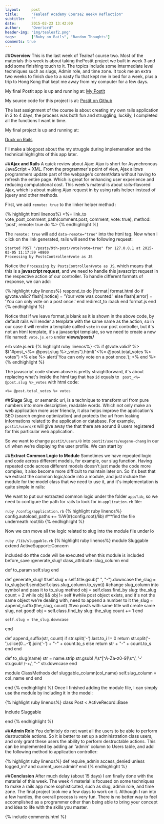 ```yaml
---
layout:     post
title:      "Tealeaf Academy Course2 Week4 Reflection"
subtitle:   ""
date:       2015-02-23 13:42:00
author:     "Overlord"
header-img: "img/tealeaf2.png"
tags:       ["Ruby on Rails", "Random Thoughts"]
comments: true
---
```


##**Overview**
This is the last week of Tealeaf course two. Most of the materials this week is about taking thePostit project we built in week 3 and add some finishing touch to it. The topics include some intermediate level techniques such as slugs, Admin role, and time zone. It took me an extra two weeks to finish due to a nasty flu that kept me in bed for a week, plus a trip to Hong Kong that kept me away from my computer for a few days.

My final Postit app is up and running at: 
<a href="https://postit-eugene-chang.herokuapp.com/">My Postit</a>

My source code for this project is at:
<a href="https://github.com/yuyueugene84/postit-solution">Postit on Github</a>

The last assignment of the course is about creating my own rails application in 3 to 4 days, the process was both fun and struggling, luckily, I completed all the functions I want in time. 

My final project is up and running at:

<a href="https://duck-on-rails.herokuapp.com">Duck on Rails</a>

I'll make a blogpost about the my struggle during implemenation and the technical highlights of this app later.

##**Ajax and Rails**
A quick review about Ajax: Ajax is short for Asynchronous JavaScript + XML. From the programmer's point of view, Ajax allows programmers update part of the webpage's content/data without having to refresh the entire page. Which is great for enhancing user experience and reducing computational cost.
This week's materal is about rails-flavored Ajax, which is about making Ajax request in by using rails helper instead of jquery and other methods.

First, we add ```remote: true``` to the linker helper method :

{% highlight html linenos%}
<%= link_to vote_post_comment_path(comment.post, comment, vote: true), method: 'post', remote: true do %>
{% endhighlight %}

The ```remote: true``` will add ```data-remote="true"``` into the html tag. Now when I click on the link generated, rails will send the following request:

```shell
Started POST "/posts/9th-post/vote?vote=true" for 127.0.0.1 at 2015-03-05 11:17:59 +0800
Processing by PostsController#vote as JS
```
Notice the ```Processing by PostsController#vote as JS```, which means that this is a **javascript request**, and we need to handle this javascript request in the respective action of our controller. To handle different formats of response, we can add:

{% highlight ruby linenos%}
respond_to do |format|
  format.html do
    if @vote.valid?
      flash[:notice] = 'Your vote was counted.'
    else
      flash[:error] = 'You can only vote on a post once.'
    end
    redirect_to :back
  end
  format.js
end
{% endhighlight %}

Notice that if we leave format.js blank as it is shown in the above code, by default rails will render a template with the same name as the action, so in our case it will render a template callled ```vote``` in our post controller, but it's not an html template, it's a javascript template, so we need to create a new file named: ```vote.js.erb``` under **views/posts/**

erb vote.js.erb
{% highlight ruby linenos%}
<% if @vote.valid? %>
  $("#post_<%= @post.slug %>_votes").html("<%= @post.total_votes %> votes")
<% else %>
  alert('You can only vote on a post once.');
<% end %>
{% endhighlight %}

The javascript code shown above is pretty straightforward, it's about replacing what's inside the html tag that has ```id``` equals to ``` post_<%= @post.slug %>_votes``` with html code:
```erb
<%= @post.total_votes %> votes
```

##**Slugs**
Slug, or semantic url, is a technique to transform url from pure numbers into more descriptive, readable words. Which not only make an web application more user friendly, it also helps improve the application's SEO (search engine optimization) and protects the url from leaking informations related to the application or database. For example, ```postit/users/8``` will give away the that there are aorund 8 users registered for this particular web application.

So we want to change ```postit/users/8``` into  ```postit/users/eugene-chang``` in our url when we're displaying the user profile. We can start by

##**Extract Common Logic to Module**
Sometimes we have repeated logic and code across different models, for example, our slug function. Having repeated code across different models doesn't just made the code more complex, it also become more difficult to maintain later on. So it's best that we extract the common logic/code into a module, and just include the module for the model class that we need to use it, and it's implementation is quite simple in rails:

We want to put our extracted common logic under the folder ```app/lib```, so we need to configure the path for rails to look for in ```application.rb``` file:

```ruby /config/application.rb```
{% highlight ruby linenos%}
config.autoload_paths += %W(#{config.root}/lib) #**find the file underneath root/lib
{% endhighlight %}

Now we can move all the logic related to slug into the module file under lo

```ruby /lib/sluggable.rb```
{% highlight ruby linenos%}
module Sluggable
  extend ActiveSupport::Concern

  included do #the code will be executed when this module is included
    before_save :generate_slug!
    class_attribute :slug_column
  end

  def to_param
    self.slug
  end

  def generate_slug!
    #self.slug = self.title.gsub(" ", "-").downcase
    the_slug = to_slug(self.send(self.class.slug_column.to_sym)) #change slug_column into symbol and pass it to to_slug method
    obj = self.class.find_by slug: the_slug
    count = 2
    while obj && obj != self #while post object exists, and it's not the same object we're dealing with, need to append a number to it
      the_slug = append_suffix(the_slug, count) #two posts with same title will create same slug, not good!
      obj = self.class.find_by slug: the_slug
      count += 1
    end

    self.slug = the_slug.downcase

  end

  def append_suffix(str, count)
    if str.split('-').last.to_i != 0
      return str.split('-').slice(0...-1).join('-') + "-" + count.to_s
    else
      return str + "-" + count.to_s
    end
  end

  def to_slug(name)
    str = name.strip
    str.gsub! /\s*[^A-Za-z0-9]\s*/, '-'
    str.gsub! /-+/, "-"
    str.downcase
  end

  module ClassMethods
    def sluggable_column(col_name)
      self.slug_column = col_name
    end
  end

end
{% endhighlight %}
Once I finished adding the module file, I can simply use the module by including it in the model:  

{% highlight ruby linenos%}
class Post < ActiveRecord::Base

  include Sluggable
  
end
{% endhighlight %}

##**Admin Role**
You definitely do not want all the users to be able to perform destructable actions. So it is better to set up a administration class users, and only grant these users the ability to perform destructable actions. This can be implemented by adding an 'admin' column to Users table, and add the following method to application controller:

{% highlight ruby linenos%}
 def require_admin
   access_denied unless logged_in? and current_user.admin?
 end
{% endhighlight %}

##**Conclusion**
After much delay (about 15 days) I am finally done with the material of this week. The week 4 material is focused on some techniques to make a rails app more sophisticated, such as slug, admin role, and time zone. The final project took me a few days to work on it. Although I ran into a few hurdles, the overall process is very fun. There is no better way to feel accomplished as a programmer other than being able to bring your concept and idea to life with the skills you master.


{% include comments.html %}